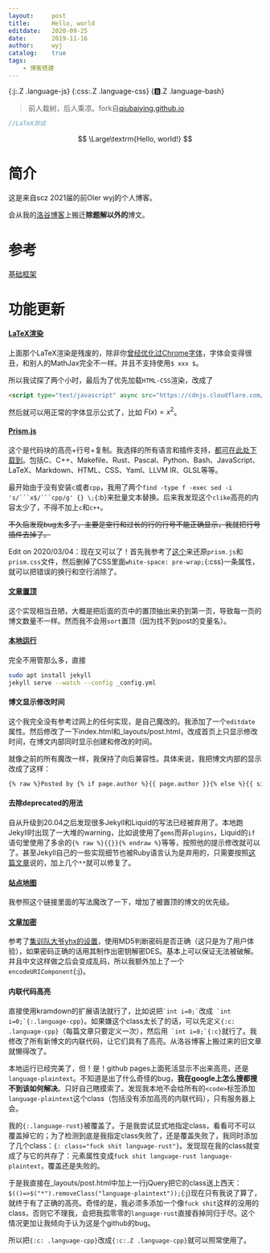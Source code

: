 ```yaml
---
layout:		post
title:		Hello, world
editdate:	2020-09-25
date:		2019-11-16
author:		wyj
catalog:	true
tags:
    - 博客搭建
---
```


{:j:.Z .language-js}
{:css:.Z .language-css}
{:b:.Z .language-bash}

> 前人栽树，后人乘凉。fork自[qiubaiying.github.io](https://github.com/qiubaiying/qiubaiying.github.io)

```cpp
//LaTeX测试
```

$$ \Large\textrm{Hello, world!} $$

# 简介

这是来自scz 2021届的前OIer wyj的个人博客。

会从我的[洛谷博客](https://www.luogu.org/blog/474D/)上搬迁**除题解以外的**博文。

# 参考

[基础框架](https://github.com/qiubaiying/qiubaiying.github.io/wiki/%E5%8D%9A%E5%AE%A2%E6%90%AD%E5%BB%BA%E8%AF%A6%E7%BB%86%E6%95%99%E7%A8%8B)

# 功能更新

#### [LaTeX渲染](https://lloyar.github.io/2018/10/08/mathjax-in-jekyll.html)

上面那个LaTeX渲染是残废的，除非你[曾经优化过Chrome字体](https://www.luogu.com.cn/blog/ljf-cnyali/linux-zi-ti-xuan-ran-di-xiu-fu-yu-gai-shan)，字体会变得很丑，和别人的MathJax完全不一样。并且不支持使用`$ xxx $`。

所以我试探了两个小时，最后为了优先加载`HTML-CSS`渲染，改成了
```html
<script type="text/javascript" async src="https://cdnjs.cloudflare.com/ajax/libs/mathjax/2.7.5/MathJax.js?config=TeX-AMS_HTML"></script>
```

然后就可以用正常的字体显示公式了，比如 $F(x)=x^2$。

#### [Prism.js](https://blog.csdn.net/u013961139/article/details/78853544)

这个是代码块的高亮+行号+复制。我选择的所有语言和插件支持，[都可在此处下载到](https://prismjs.com/download.html#themes=prism&languages=markup+css+clike+javascript+bash+c+cpp+glsl+latex+llvm+makefile+markdown+pascal+python+rust+yaml&plugins=line-numbers+toolbar+copy-to-clipboard)。包括C、C++、Makefile、Rust、Pascal、Python、Bash、JavaScript、LaTeX、Markdown、HTML、CSS、Yaml、LLVM IR、GLSL等等。

最开始由于没有安装`c`或者`cpp`，我用了两个````find -type f -exec sed -i 's/```x$/```cpp/g' {} \;````{:b}来批量文本替换。后来我发现这个`clike`高亮的内容太少了，不得不加上`c`和`c++`。

~~不久后发现bug太多了，主要是空行和过长的行的行号不能正确显示，我就把行号插件去掉了。~~

Edit on 2020/03/04：现在又可以了！首先我参考了[这个](https://blog.csdn.net/daijiguo/article/details/79001325)来还原`prism.js`和`prism.css`文件，然后删掉了CSS里面`white-space: pre-wrap;`{:css}一条属性，就可以把错误的换行和空行消除了。

#### [文章置顶](https://too.pub/Jekyll-Sticky-Posts.html)

这个实现相当丑陋，大概是把后面的页中的置顶抽出来扔到第一页，导致每一页的博文数量不一样。然而我不会用`sort`置顶（因为找不到post的变量名）。

#### [本地运行](http://github.tiankonguse.com/blog/2015/10/08/jekyll-run-in-local.html)

完全不用管那么多，直接
```bash
sudo apt install jekyll
jekyll serve --watch --config _config.yml
```

#### 博文显示修改时间

这个我完全没有参考过网上的任何实现，是自己魔改的。我添加了一个`editdate`属性。然后修改了一下index.html和_layouts/post.html，改成首页上只显示修改时间，在博文内部同时显示创建和修改的时间。

就像之前的所有魔改一样，我保持了向后兼容性。具体来说，我把博文内部的显示改成了这样：
```html
{% raw %}Posted by {% if page.author %}{{ page.author }}{% else %}{{ site.title }}{% endif %} on {{ page.date | date: "%B %-d, %Y" }} {% if page.editdate %}/ Edited on {{ page.editdate | date: "%B %-d, %Y" }}{% endif %}{% endraw %}
```

#### 去除deprecated的用法

自从升级到20.04之后发现很多Jekyll和Liquid的写法已经被弃用了。本地跑Jekyll时出现了一大堆的warning，比如说使用了`gems`而非`plugins`，Liquid的`if`语句里使用了多余的`{% raw %}{{}}{% endraw %}`等等，按照他的提示修改就可以了。甚至Jekyll自己的一些实现细节也被Ruby语言认为是弃用的，只需要按照[这篇文章](https://piechowski.io/post/last-arg-keyword-deprecated-ruby-2-7/)说的，加上几个`**`就可以修复了。

#### [站点地图](http://www.independent-software.com/generating-a-sitemap-xml-with-jekyll-without-a-plugin.html)

我参照这个链接里面的写法魔改了一下，增加了被置顶的博文的优先级。

#### [文章加密](/2020/06/08/%E5%8A%A0%E5%AF%86%E6%B5%8B%E8%AF%95/)

参考了[集训队大爷yhx的设置](https://yhx-12243.github.io/OI-transit/)，使用MD5判断密码是否正确（这只是为了用户体验），如果密码正确的话用其制作出密钥解密DES。基本上可以保证无法被破解。并且中文这样做之后会变成乱码，所以我额外加上了一个`encodeURIComponent`{:j}。

#### 内联代码高亮

直接使用kramdown的扩展语法就行了，比如说把`` `int i=0;` ``改成`` `int i=0;`{:.language-cpp}``。如果嫌这个class太长了的话，可以先定义`{:c: .language-cpp}`（每篇文章只要定义一次），然后用`` `int i=0;`{:c}``就行了。我修改了所有新博文的内联代码，让它们具有了高亮。从洛谷博客上搬过来的旧文章就懒得改了。

本地运行已经完美了，但！是！github pages上面死活显示不出来高亮，还是`language-plaintext`。不知道是出了什么奇怪的bug，**我在google上怎么搜都搜不到该如何解决**。只好自己瞎摸索了。发现我本地不会给所有的`<code>`标签添加`language-plaintext`这个class（包括没有添加高亮的内联代码），只有服务器上会。

我的`{:.language-rust}`被覆盖了。于是我尝试显式地指定class，看看可不可以覆盖掉它的；为了检测到底是我指定class失败了，还是覆盖失败了，我同时添加了几个class：`{: class="fuck shit language-rust"}`。发现现在我的class就变成了与它的共存了：元素属性变成`fuck shit language-rust language-plaintext`，覆盖还是失败的。

于是我直接在_layouts/post.html中加上一行jQuery把它的class送上西天：`$(()=>$("*").removeClass("language-plaintext"));`{:j}现在只有我说了算了，就终于有了正确的高亮。奇怪的是，我必须多添加一个像`fuck shit`这样的没用的class，否则它不理我，会把我孤零零的`language-rust`直接吞掉同归于尽。这个情况更加让我倾向于认为这是个github的bug。

所以把`{:c: .language-cpp}`改成`{:c:.Z .language-cpp}`就可以照常使用了。
